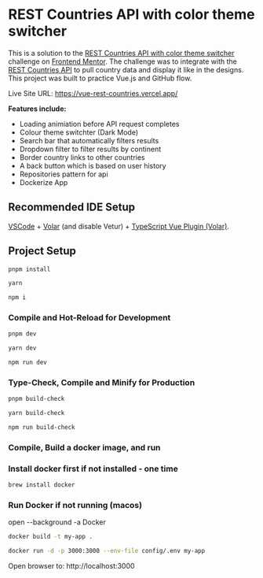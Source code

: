 # REST Countries API with color theme switcher

This is a solution to the [REST Countries API with color theme switcher](https://www.frontendmentor.io/challenges/rest-countries-api-with-color-theme-switcher-5cacc469fec04111f7b848ca) challenge on [Frontend Mentor](https://www.frontendmentor.io). The challenge was to integrate with the [REST Countries API](https://restcountries.com/v2/) to pull country data and display it like in the designs. This project was built to practice Vue.js and GitHub flow.

Live Site URL: https://vue-rest-countries.vercel.app/

**Features include:**

-   Loading animiation before API request completes
-   Colour theme switchter (Dark Mode)
-   Search bar that automatically filters results
-   Dropdown filter to filter results by continent
-   Border country links to other countries
-   A back button which is based on user history
-   Repositories pattern for api
-   Dockerize App

## Recommended IDE Setup

[VSCode](https://code.visualstudio.com/) + [Volar](https://marketplace.visualstudio.com/items?itemName=Vue.volar) (and disable Vetur) + [TypeScript Vue Plugin (Volar)](https://marketplace.visualstudio.com/items?itemName=Vue.vscode-typescript-vue-plugin).

## Project Setup

```sh
pnpm install
```

```sh
yarn
```

```sh
npm i
```

### Compile and Hot-Reload for Development

```sh
pnpm dev
```

```sh
yarn dev
```

```sh
npm run dev
```

### Type-Check, Compile and Minify for Production

```sh
pnpm build-check
```

```sh
yarn build-check
```

```sh
npm run build-check
```

### Compile, Build a docker image, and run

### Install docker first if not installed - one time

```sh
brew install docker
```

### Run Docker if not running (macos)

open --background -a Docker

```sh
docker build -t my-app .
```

```sh
docker run -d -p 3000:3000 --env-file config/.env my-app
```

Open browser to: http://localhost:3000


